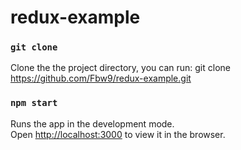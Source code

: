 # redux-example

### `git clone`
Clone the the project directory, you can run:
git clone https://github.com/Fbw9/redux-example.git

### `npm start`

Runs the app in the development mode.<br>
Open [http://localhost:3000](http://localhost:3000) to view it in the browser.

